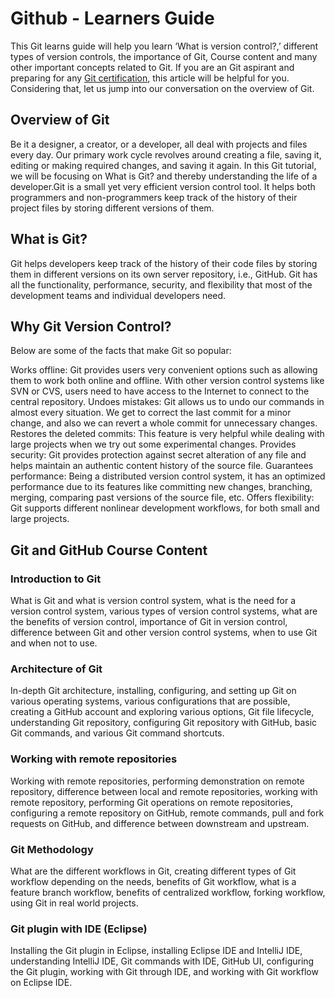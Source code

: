 # Github - Learners Guide

This Git learns guide will help you learn ‘What is version control?,’ different types of version controls, the importance of Git, Course content and many other important concepts related to Git. If you are an Git aspirant and preparing for any [Git certification](https://intellipaat.com/git-github-training/), this article will be helpful for you. Considering that, let us jump into our conversation on the overview of Git.

## Overview of Git

Be it a designer, a creator, or a developer, all deal with projects and files every day. Our primary work cycle revolves around creating a file, saving it, editing or making required changes, and saving it again. In this Git tutorial, we will be focusing on What is Git? and thereby understanding the life of a developer.Git is a small yet very efficient version control tool. It helps both programmers and non-programmers keep track of the history of their project files by storing different versions of them. 

## What is Git?

Git helps developers keep track of the history of their code files by storing them in different versions on its own server repository, i.e., GitHub. Git has all the functionality, performance, security, and flexibility that most of the development teams and individual developers need.

## Why Git Version Control?
Below are some of the facts that make Git so popular:

Works offline: Git provides users very convenient options such as allowing them to work both online and offline. With other version control systems like SVN or CVS, users need to have access to the Internet to connect to the central repository.
Undoes mistakes: Git allows us to undo our commands in almost every situation. We get to correct the last commit for a minor change, and also we can revert a whole commit for unnecessary changes.
Restores the deleted commits: This feature is very helpful while dealing with large projects when we try out some experimental changes.
Provides security: Git provides protection against secret alteration of any file and helps maintain an authentic content history of the source file.
Guarantees performance: Being a distributed version control system, it has an optimized performance due to its features like committing new changes, branching, merging, comparing past versions of the source file, etc.
Offers flexibility: Git supports different nonlinear development workflows, for both small and large projects.

## Git and GitHub Course Content

### Introduction to Git
What is Git and what is version control system, what is the need for a version control system, various types of version control systems, what are the benefits of version control, importance of Git in version control, difference between Git and other version control systems, when to use Git and when not to use.

### Architecture of Git
In-depth Git architecture, installing, configuring, and setting up Git on various operating systems, various configurations that are possible, creating a GitHub account and exploring various options, Git file lifecycle, understanding Git repository, configuring Git repository with GitHub, basic Git commands, and various Git command shortcuts.

### Working with remote repositories
Working with remote repositories, performing demonstration on remote repository, difference between local and remote repositories, working with remote repository, performing Git operations on remote repositories, configuring a remote repository on GitHub, remote commands, pull and fork requests on GitHub, and difference between downstream and upstream.

### Git Methodology
What are the different workflows in Git, creating different types of Git workflow depending on the needs, benefits of Git workflow, what is a feature branch workflow, benefits of centralized workflow, forking workflow, using Git in real world projects.

### Git plugin with IDE (Eclipse)
Installing the Git plugin in Eclipse, installing Eclipse IDE and IntelliJ IDE, understanding IntelliJ IDE, Git commands with IDE, GitHub UI, configuring the Git plugin, working with Git through IDE, and working with Git workflow on Eclipse IDE.

